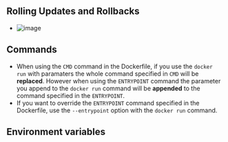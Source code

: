## Rolling Updates and Rollbacks

- ![image](https://user-images.githubusercontent.com/64038272/226172819-cb4bde84-008d-4cbd-af3e-9f959e706850.png)

## Commands

- When using the `CMD` command in the Dockerfile, if you use the `docker run` with paramaters the whole command specified in `CMD` will be **replaced**. However when using the `ENTRYPOINT` command the parameter you append to the `docker run` command will be **appended** to the command specified in the `ENTRYPOINT`.
- If you want to override the `ENTRYPOINT` command specified in the Dockerfile, use the `--entrypoint` option with the `docker run` command.

## Environment variables
